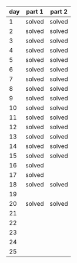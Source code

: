 | day | part 1  | part 2  |
|-----|---------|---------|
| 1   | solved  | solved  |
| 2   | solved  | solved  |
| 3   | solved  | solved  |
| 4   | solved  | solved  |
| 5   | solved  | solved  |
| 6   | solved  | solved  |
| 7   | solved  | solved  |
| 8   | solved  | solved  |
| 9   | solved  | solved  |
| 10  | solved  | solved  |
| 11  | solved  | solved  |
| 12  | solved  | solved  |
| 13  | solved  | solved  |
| 14  | solved  | solved  |
| 15  | solved  | solved  |
| 16  | solved  |         |
| 17  | solved  |         |
| 18  | solved  | solved  |
| 19  |         |         |
| 20  | solved  | solved  |
| 21  |         |         |
| 22  |         |         |
| 23  |         |         |
| 24  |         |         |
| 25  |         |         |